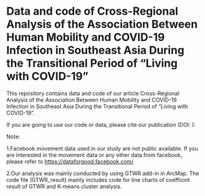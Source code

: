 # Data and code of Cross-Regional Analysis of the Association Between Human Mobility and COVID-19 Infection in Southeast Asia During the Transitional Period of “Living with COVID-19”

This repository contains data and code of our article Cross-Regional Analysis of the Association Between Human Mobility and COVID-19 Infection in Southeast Asia During the Transitional Period of “Living with COVID-19”.

If you are going to use our code or data, please cite our publication (DOI: ):

Note: 

1.Facebook movement data used in our study are not public available. If you are interested in the movement data or any other data from facebook, please refer to https://dataforgood.facebook.com/

2.Our analysis was mainly conducted by using GTWR add-in in ArcMap. The code file (GTWR_result) mainly includes code for line charts of coefficint result of GTWR and K-means cluster analysis.
